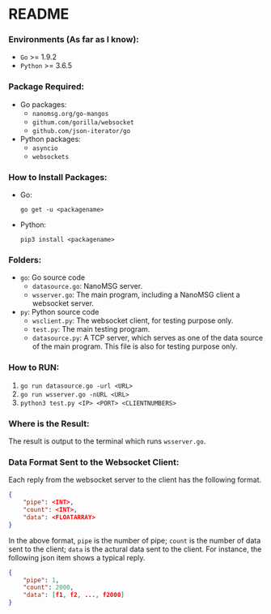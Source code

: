 # README

### Environments (As far as I know):
* `Go` >= 1.9.2
* `Python` >= 3.6.5

### Package Required:
* Go packages:
    - `nanomsg.org/go-mangos`
    - `githum.com/gorilla/websocket`
    - `github.com/json-iterator/go`
* Python packages:
    - `asyncio`
    - `websockets`

### How to Install Packages:
* Go: 
    
    `go get -u <packagename>`
* Python: 
    
    `pip3 install <packagename>`

### Folders:
* `go`: Go source code
    - `datasource.go`: NanoMSG server.
    - `wsserver.go`: The main program, including a NanoMSG client a websocket server.
* `py`: Python source code
    - `wsclient.py`: The websocket client, for testing purpose only.
    - `test.py`: The main testing program.
    - `datasource.py`: A TCP server, which serves as one of the data source of the main program. This file is also for testing purpose only.


### How to RUN:

1. `go run datasource.go -url <URL>`
2. `go run wsserver.go -nURL <URL>`
3. `python3 test.py <IP> <PORT> <CLIENTNUMBERS>`

### Where is the Result:

The result is output to the terminal which runs `wsserver.go`.

### Data Format Sent to the Websocket Client:

Each reply from the websocket server to the client has the following format.

```json
{
    "pipe": <INT>,
    "count": <INT>,
    "data": <FLOATARRAY>
}
```
In the above format, `pipe` is the number of pipe; `count` is the number of data sent to the client; `data` is the actural data sent to the client. For instance, the following json item shows a typical reply.
```json
{
    "pipe": 1,
    "count": 2000,
    "data": [f1, f2, ..., f2000]
}
```